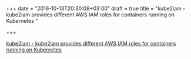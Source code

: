 +++
date = "2016-10-13T20:30:08+03:00"
draft = true
title = "kube2iam - kube2iam  provides different AWS IAM roles for containers running on Kubernetes "

+++

<p><a href="https://t.co/0BQWjyTZ2O">kube2iam - kube2iam  provides different AWS IAM roles for containers running on Kubernetes </a></p>
